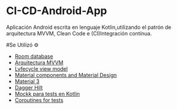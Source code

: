 # CI-CD-Android-App
Aplicación Android escrita en lenguaje Kotlin,utilizando el patrón de arquitectura MVVM, Clean Code e  (CI)Integración contínua.

#Se Utilizó :gear:


* [Room database](https://developer.android.com/jetpack/androidx/releases/room?gclid=EAIaIQobChMIh-Hoi7C_-gIVRxXUAR2kZAAsEAAYASAAEgJnivD_BwE&gclsrc=aw.ds)
* [Arquitectura MVVM](https://developer.android.com/jetpack/guide)
* [Lyfecycle view model](https://developer.android.com/jetpack/androidx/releases/lifecycle)
* [Material components and Material Design](https://material.io/components)
* [Material 3](https://m3.material.io/)
* [Dagger Hilt](https://developer.android.com/training/dependency-injection/hilt-android)
* [Mockk para tests en Kotlin](https://mockk.io/)
* [Coroutines for tests](https://developer.android.com/kotlin/coroutines/test?hl=es-419)




